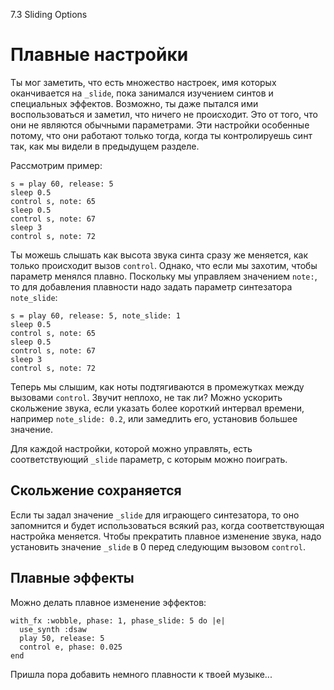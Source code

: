 7.3 Sliding Options

# Плавные настройки

Ты мог заметить, что есть множество настроек, имя которых оканчивается на `_slide`,
пока занимался изучением синтов и специальных эффектов. Возможно, ты даже пытался
ими воспользоваться и заметил, что ничего не происходит. Это от того, что они не
являются обычными параметрами. Эти настройки особенные потому, что они работают
только тогда, когда ты контролируешь синт так, как мы видели в предыдущем
разделе.

Рассмотрим пример:

```
s = play 60, release: 5
sleep 0.5
control s, note: 65
sleep 0.5
control s, note: 67
sleep 3
control s, note: 72
```

Ты можешь слышать как высота звука синта сразу же меняется, как только
происходит вызов `control`. Однако, что если мы захотим, чтобы параметр менялся
плавно. Поскольку мы управляем значением `note:`, то для добавления плавности
надо задать параметр синтезатора `note_slide`:

```
s = play 60, release: 5, note_slide: 1
sleep 0.5
control s, note: 65
sleep 0.5
control s, note: 67
sleep 3
control s, note: 72
```

Теперь мы слышим, как ноты подтягиваются в промежутках между вызовами `control`.
Звучит неплохо, не так ли? Можно ускорить скольжение звука, если указать более
короткий интервал времени, например `note_slide: 0.2`, или замедлить его, установив
большее значение.

Для каждой настройки, которой можно управлять, есть соответствующий `_slide`
параметр, с которым можно поиграть.

## Скольжение сохраняется

Если ты задал значение `_slide` для играющего синтезатора, то оно запомнится и
будет использоваться всякий раз, когда соответствующая настройка меняется. Чтобы
прекратить плавное изменение звука, надо установить значение `_slide` в 0 перед
следующим вызовом `control`.

## Плавные эффекты

Можно делать плавное изменение эффектов:

```
with_fx :wobble, phase: 1, phase_slide: 5 do |e|
  use_synth :dsaw
  play 50, release: 5
  control e, phase: 0.025
end
```

Пришла пора добавить немного плавности к твоей музыке...
